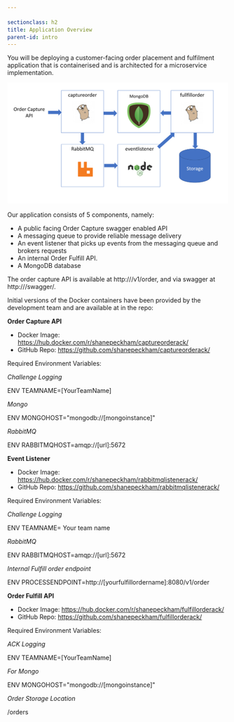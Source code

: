 ```yaml
---

sectionclass: h2
title: Application Overview
parent-id: intro
---
```



You will be deploying a customer-facing order placement and fulfilment application that is containerised and is architected for a microservice implementation.

![](media/302a7509f056cd57093c7a3de32dbb04.png)

Our application consists of 5 components, namely: 
* A public facing Order Capture swagger enabled API
* A messaging queue to provide reliable message delivery
* An event listener that picks up events from the messaging queue and brokers requests
* An internal Order Fulfill API.
* A MongoDB database

The order capture API is available at  http://<PublicEndpoint>/v1/order, and via swagger at http://<PublicEndpoint>/swagger/.

Initial versions of the Docker containers have been provided by the development team and are available at in the repo: 

**Order Capture API**
- Docker Image: <https://hub.docker.com/r/shanepeckham/captureorderack/>
- GitHub Repo: <https://github.com/shanepeckham/captureorderack/>

Required Environment Variables:

*Challenge Logging*

ENV TEAMNAME=[YourTeamName]

*Mongo*

ENV MONGOHOST="mongodb://[mongoinstance]"

*RabbitMQ*

ENV RABBITMQHOST=amqp://[url]:5672

**Event Listener**
- Docker Image: <https://hub.docker.com/r/shanepeckham/rabbitmqlistenerack/>
- GitHub Repo: <https://github.com/shanepeckham/rabbitmqlistenerack/> 

Required Environment Variables:

*Challenge Logging*

ENV TEAMNAME= Your team name

*RabbitMQ*

ENV RABBITMQHOST=amqp://[url]:5672

*Internal Fulfill order endpoint*

ENV PROCESSENDPOINT=http://[yourfulfillordername]:8080/v1/order

**Order Fulfill API**
- Docker Image: <https://hub.docker.com/r/shanepeckham/fulfillorderack/>
- GitHub Repo: <https://github.com/shanepeckham/fulfillorderack/>

Required Environment Variables:

*ACK Logging*

ENV TEAMNAME=[YourTeamName]

*For Mongo*

ENV MONGOHOST="mongodb://[mongoinstance]"

*Order Storage Location*

/orders
